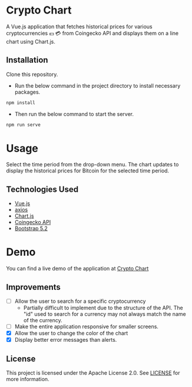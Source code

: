 # Crypto Chart
A Vue.js application that fetches historical prices for various cryptocurrencies :dollar: :credit_card: from Coingecko API and displays them on a line chart using Chart.js.

## Installation
Clone this repository.

* Run the below command in the project directory to install necessary packages.
```javascript
npm install
```
* Then run the below command to start the server.
```javascript
npm run serve
```

# Usage
Select the time period from the drop-down menu.
The chart updates to display the historical prices for Bitcoin for the selected time period.

## Technologies Used
* [Vue.js](https://vuejs.org/)
* [axios](https://github.com/axios/axios)
* [Chart.js](https://www.chartjs.org/)
* [Coingecko API](https://www.coingecko.com/en/api/documentation)
* [Bootstrap 5.2](https://getbootstrap.com/docs/5.2/getting-started/introduction/)

# Demo
You can find a live demo of the application at [Crypto Chart](https://exquisite-bavarois-73d29d.netlify.app/)



## Improvements
- [ ] Allow the user to search for a specific cryptocurrency
  - Partially difficult to implement due to the structure of the API. The "id" used to search for a currency may not always match the name of the currency.
- [ ] Make the entire application responsive for smaller screens.
- [X] Allow the user to change the color of the chart
- [X] Display better error messages than alerts.

## License
This project is licensed under the Apache License 2.0. See [LICENSE](LICENSE) for more information.
